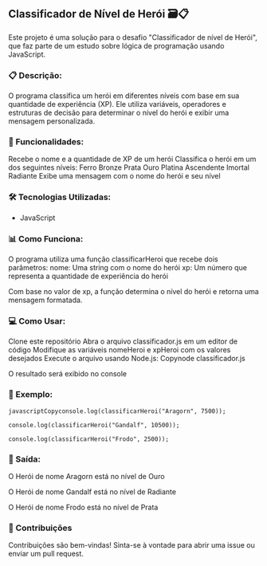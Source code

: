 ## Classificador de Nível de Herói 🗃️📋

Este projeto é uma solução para o desafio "Classificador de nível de Herói", que faz parte de um estudo sobre lógica de programação usando JavaScript.


### 📋 Descrição:

O programa classifica um herói em diferentes níveis com base em sua quantidade de experiência (XP). Ele utiliza variáveis, operadores e estruturas de decisão para determinar o nível do herói e exibir uma mensagem personalizada.


### 🚀 Funcionalidades:

Recebe o nome e a quantidade de XP de um herói
Classifica o herói em um dos seguintes níveis:
Ferro
Bronze
Prata
Ouro
Platina
Ascendente
Imortal
Radiante
Exibe uma mensagem com o nome do herói e seu nível

### 🛠️ Tecnologias Utilizadas:

- JavaScript


### 📊 Como Funciona:

O programa utiliza uma função classificarHeroi que recebe dois parâmetros:
nome: Uma string com o nome do herói
xp: Um número que representa a quantidade de experiência do herói

Com base no valor de xp, a função determina o nível do herói e retorna uma mensagem formatada.


### 💻 Como Usar:

Clone este repositório
Abra o arquivo classificador.js em um editor de código
Modifique as variáveis nomeHeroi e xpHeroi com os valores desejados
Execute o arquivo usando Node.js:
Copynode classificador.js

O resultado será exibido no console


### 📝 Exemplo:

`javascriptCopyconsole.log(classificarHeroi("Aragorn", 7500));`

`console.log(classificarHeroi("Gandalf", 10500));`

`console.log(classificarHeroi("Frodo", 2500));`

### 🚪 Saída:

O Herói de nome Aragorn está no nível de Ouro

O Herói de nome Gandalf está no nível de Radiante

O Herói de nome Frodo está no nível de Prata

### 🤝 Contribuições

Contribuições são bem-vindas! Sinta-se à vontade para abrir uma issue ou enviar um pull request.
